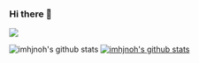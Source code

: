 ### Hi there 👋
<img src="https://img.shields.io/badge/html5-E34F26?style=for-the-badge&logo=html5&logoColor=white">

<!--
**imhjnoh/imhjnoh** is a ✨ _special_ ✨ repository because its `README.md` (this file) appears on your GitHub profile.

Here are some ideas to get you started:

- 🔭 I’m currently working on ...
- 🌱 I’m currently learning ...
- 👯 I’m looking to collaborate on ...
- 🤔 I’m looking for help with ...
- 💬 Ask me about ...
- 📫 How to reach me: ...
- 😄 Pronouns: ...
- ⚡ Fun fact: ...
-->

![imhjnoh's github stats](https://github-readme-stats.vercel.app/api?username=imhjnoh&show_icons=true)
[![imhjnoh's github stats](https://github-readme-stats.vercel.app/api/top-langs/?username=imhjnoh&show_icons=true&hide_border=true&title_color=004386&icon_color=004386&layout=compact)](https://github.com/imhjnoh)
